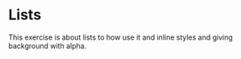 # Lists
This exercise  is about lists to how use it and inline styles and giving background with alpha.
